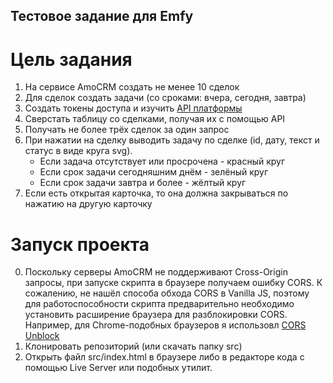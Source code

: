 ## Тестовое задание для Emfy

# Цель задания
1. На сервисе AmoCRM создать не менее 10 сделок
2. Для сделок создать задачи (со сроками: вчера, сегодня, завтра)
3. Создать токены доступа и изучить [API платформы](https://www.amocrm.ru/developers/)
4. Сверстать таблицу со сделками, получая их с помощью API
5. Получать не более трёх сделок за один запрос
6. При нажатии на сделку выводить задачу по сделке (id, дату, текст и статус в виде круга svg).
   - Если задача отсутствует или просрочена - красный круг
   - Если срок задачи сегодняшним днём - зелёный круг
   - Если срок задачи завтра и более - жёлтый круг
7. Если есть открытая карточка, то она должна закрываться по нажатию на другую карточку

# Запуск проекта
0. Поскольку серверы AmoCRM не поддерживают Cross-Origin запросы, при запуске скрипта в браузере получаем ошибку CORS. К сожалению, не нашёл способа обхода CORS в Vanilla JS, поэтому для работоспособности скрипта предварительно необходимо установить расширение браузера для разблокировки CORS. Например, для Chrome-подобных браузеров я использовл [CORS Unblock](https://chromewebstore.google.com/detail/cors-unblock/hadoojkfknbjgoppkecpgamiajljiief)
1. Клонировать репозиторий (или скачать папку src)
2. Открыть файл src/index.html в браузере либо в редакторе кода с помощью Live Server или подобных утилит.
